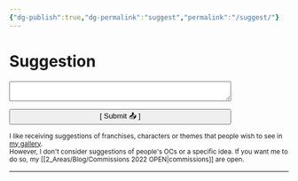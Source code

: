 ```yaml
---
{"dg-publish":true,"dg-permalink":"suggest","permalink":"/suggest/"}
---
```



# Suggestion

<form name="sugestao-de-desenho" netlify>
<textarea style="width:100%; max-width:400px" name="suggestion"></textarea>
  </p>
  <p>
    <button style="width:100%; max-width:400px" type="submit">[ Submit 📤 ]</button>
  </p>
</form>

<sub>I like receiving suggestions of franchises, characters or themes that people wish to see in [my gallery](https://www.furaffinity.net/gallery/teixeira-juan/).  
However, I don't consider suggestions of people's OCs or a specific idea. If you want me to do so, my [[2_Areas/Blog/Commissions 2022 OPEN|commissions]] are open.
</sub>

___